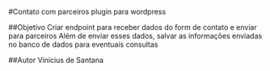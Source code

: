 #Contato com parceiros
plugin para wordpress

##Objetivo
Criar endpoint para receber dados do form de contato e enviar para parceiros
Além de enviar esses dados, salvar as informações enviadas no banco de dados para eventuais consultas

##Autor
Vinicius de Santana